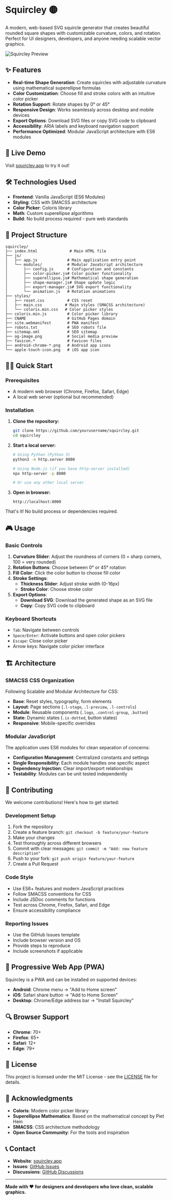 # Squircley 🟡

A modern, web-based SVG squircle generator that creates beautiful rounded square shapes with customizable curvature, colors, and rotation. Perfect for UI designers, developers, and anyone needing scalable vector graphics.

![Squircley Preview](og-image.png)

## ✨ Features

- **Real-time Shape Generation**: Create squircles with adjustable curvature using mathematical superellipse formulas
- **Color Customization**: Choose fill and stroke colors with an intuitive color picker
- **Rotation Support**: Rotate shapes by 0° or 45°
- **Responsive Design**: Works seamlessly across desktop and mobile devices
- **Export Options**: Download SVG files or copy SVG code to clipboard
- **Accessibility**: ARIA labels and keyboard navigation support
- **Performance Optimized**: Modular JavaScript architecture with ES6 modules

## 🚀 Live Demo

Visit [squircley.app](https://squircley.app) to try it out!

## 🛠️ Technologies Used

- **Frontend**: Vanilla JavaScript (ES6 Modules)
- **Styling**: CSS with SMACSS architecture
- **Color Picker**: Coloris library
- **Math**: Custom superellipse algorithms
- **Build**: No build process required - pure web standards

## 📁 Project Structure

```
squircley/
├── index.html              # Main HTML file
├── js/
│   ├── app.js             # Main application entry point
│   └── modules/           # Modular JavaScript architecture
│       ├── config.js      # Configuration and constants
│       ├── color-picker.js# Color picker functionality
│       ├── superellipse.js# Mathematical shape generation
│       ├── shape-manager.js# Shape update logic
│       ├── export-manager.js# SVG export functionality
│       └── animation.js   # Rotation animations
├── styles/
│   ├── reset.css          # CSS reset
│   ├── main.css          # Main styles (SMACSS architecture)
│   └── coloris.min.css   # Color picker styles
├── coloris.min.js         # Color picker library
├── CNAME                  # GitHub Pages domain
├── site.webmanifest       # PWA manifest
├── robots.txt             # SEO robots file
├── sitemap.xml            # SEO sitemap
├── og-image.png           # Social media preview
├── favicon.*              # Favicon files
├── android-chrome-*.png   # Android app icons
└── apple-touch-icon.png   # iOS app icon
```

## 🏃‍♂️ Quick Start

### Prerequisites

- A modern web browser (Chrome, Firefox, Safari, Edge)
- A local web server (optional but recommended)

### Installation

1. **Clone the repository:**

   ```bash
   git clone https://github.com/yourusername/squircley.git
   cd squircley
   ```

2. **Start a local server:**

   ```bash
   # Using Python (Python 3)
   python3 -m http.server 8000

   # Using Node.js (if you have http-server installed)
   npx http-server -p 8000

   # Or use any other local server
   ```

3. **Open in browser:**
   ```
   http://localhost:8000
   ```

That's it! No build process or dependencies required.

## 🎮 Usage

### Basic Controls

1. **Curvature Slider**: Adjust the roundness of corners (0 = sharp corners, 100 = very rounded)
2. **Rotation Buttons**: Choose between 0° or 45° rotation
3. **Fill Color**: Click the color button to choose fill color
4. **Stroke Settings**:
   - **Thickness Slider**: Adjust stroke width (0-16px)
   - **Stroke Color**: Choose stroke color
5. **Export Options**:
   - **Download SVG**: Download the generated shape as an SVG file
   - **Copy**: Copy SVG code to clipboard

### Keyboard Shortcuts

- `Tab`: Navigate between controls
- `Space/Enter`: Activate buttons and open color pickers
- `Escape`: Close color picker
- Arrow keys: Navigate color picker interface

## 🏗️ Architecture

### SMACSS CSS Organization

Following Scalable and Modular Architecture for CSS:

- **Base**: Reset styles, typography, form elements
- **Layout**: Page sections (`.l-stage`, `.l-preview`, `.l-controls`)
- **Module**: Reusable components (`.logo`, `.control-group`, `.button`)
- **State**: Dynamic states (`.is-dotted`, button states)
- **Responsive**: Mobile-specific overrides

### Modular JavaScript

The application uses ES6 modules for clean separation of concerns:

- **Configuration Management**: Centralized constants and settings
- **Single Responsibility**: Each module handles one specific aspect
- **Dependency Injection**: Clear import/export relationships
- **Testability**: Modules can be unit tested independently

## 🤝 Contributing

We welcome contributions! Here's how to get started:

### Development Setup

1. Fork the repository
2. Create a feature branch: `git checkout -b feature/your-feature`
3. Make your changes
4. Test thoroughly across different browsers
5. Commit with clear messages: `git commit -m "Add: new feature description"`
6. Push to your fork: `git push origin feature/your-feature`
7. Create a Pull Request

### Code Style

- Use ES6+ features and modern JavaScript practices
- Follow SMACSS conventions for CSS
- Include JSDoc comments for functions
- Test across Chrome, Firefox, Safari, and Edge
- Ensure accessibility compliance

### Reporting Issues

- Use the GitHub Issues template
- Include browser version and OS
- Provide steps to reproduce
- Include screenshots if applicable

## 📱 Progressive Web App (PWA)

Squircley is a PWA and can be installed on supported devices:

- **Android**: Chrome menu → "Add to Home screen"
- **iOS**: Safari share button → "Add to Home Screen"
- **Desktop**: Chrome/Edge address bar → "Install Squircley"

## 🔍 Browser Support

- **Chrome**: 70+
- **Firefox**: 65+
- **Safari**: 12+
- **Edge**: 79+

## 📄 License

This project is licensed under the MIT License - see the [LICENSE](LICENSE) file for details.

## 🙏 Acknowledgments

- **Coloris**: Modern color picker library
- **Superellipse Mathematics**: Based on the mathematical concept by Piet Hein
- **SMACSS**: CSS architecture methodology
- **Open Source Community**: For the tools and inspiration

## 📞 Contact

- **Website**: [squircley.app](https://squircley.app)
- **Issues**: [GitHub Issues](https://github.com/yourusername/squircley/issues)
- **Discussions**: [GitHub Discussions](https://github.com/yourusername/squircley/discussions)

---

**Made with ❤️ for designers and developers who love clean, scalable graphics.**
